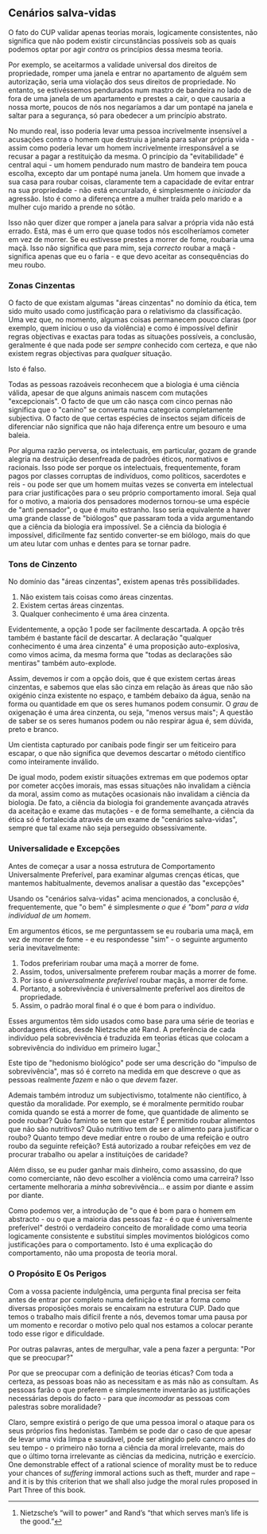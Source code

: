 ## Cenários salva-vidas

O fato do CUP validar apenas teorias morais, logicamente consistentes, não significa que não podem existir circunstâncias possíveis sob as quais podemos optar por agir *contra* os princípios dessa mesma teoria.

Por exemplo, se aceitarmos a validade universal dos direitos de propriedade, romper uma janela e entrar no apartamento de alguém sem autorização, seria uma violação dos seus direitos de propriedade. No entanto, se estivéssemos pendurados num mastro de bandeira no lado de fora de uma janela de um apartamento e prestes a cair, o que causaria a nossa morte, poucos de nós nos negaríamos a dar um pontapé na janela e saltar para a segurança, só para obedecer a um princípio abstrato.

No mundo real, isso poderia levar uma pessoa incrivelmente insensível a acusações contra o homem que destruiu a janela para salvar própria vida - assim como poderia levar um homem incrivelmente irresponsável a se recusar a pagar a restituição da mesma. O princípio da "evitabilidade" é central aqui - um homem pendurado num mastro de bandeira tem pouca escolha, excepto dar um pontapé numa janela. Um homem que invade a sua casa para roubar coisas, claramente tem a capacidade de evitar entrar na sua propriedade - não está encurralado, é simplesmente o *iniciador* da agressão. Isto é como a diferença entre a mulher traída pelo marido e a mulher cujo marido a prende no sótão.

Isso não quer dizer que romper a janela para salvar a própria vida não está errado. Está, mas é um erro que quase todos nós escolheríamos cometer em vez de morrer. Se eu estivesse prestes a morrer de fome, roubaria uma maçã. Isso não significa que para mim, seja *correcto* roubar a maçã - significa apenas que eu o faria - e que devo aceitar as consequências do meu roubo.<sup id="fnref:10"><a href="#fn:10" class="footnote-ref"></a></sup>

### Zonas Cinzentas

O facto de que existam algumas "áreas cinzentas" no domínio da ética, tem sido muito usado como justificação para o relativismo da classificação. Uma vez que, no momento, algumas coisas permanecem pouco claras (por exemplo, quem iniciou o uso da violência) e como é impossível definir regras objectivas e exactas para todas as situações possíveis, a conclusão, geralmente é que nada pode ser *sempre* conhecido com certeza, e que não existem regras objectivas para *qualquer* situação.

Isto é falso.

Todas as pessoas razoáveis reconhecem que a biologia é uma ciência válida, apesar de que alguns animais nascem com mutações "excepcionais". O facto de que um cão nasça com cinco pernas não significa que o "canino" se converta numa categoria completamente subjectiva. O facto de que certas espécies de insectos sejam difíceis de diferenciar não significa que não haja diferença entre um besouro e uma baleia.

Por alguma razão perversa, os intelectuais, em particular, gozam de grande alegria na destruição desenfreada de padrões éticos, normativos e racionais. Isso pode ser porque os intelectuais, frequentemente, foram pagos por classes corruptas de indivíduos, como políticos, sacerdotes e reis - ou pode ser que um homem muitas vezes se converta em intelectual para criar justificações para o seu próprio comportamento imoral. Seja qual for o motivo, a maioria dos pensadores modernos tornou-se uma espécie de "anti pensador", o que é muito estranho. Isso seria equivalente a haver uma grande classe de "biólogos" que passaram toda a vida argumentando que a ciência da biologia era impossível. Se a ciência da biologia é impossível, dificilmente faz sentido converter-se em biólogo, mais do que um ateu lutar com unhas e dentes para se tornar padre.

### Tons de Cinzento

No domínio das "áreas cinzentas", existem apenas três possibilidades.

1. Não existem tais coisas como áreas cinzentas.
2. Existem certas áreas cinzentas.
3. Qualquer conhecimento é uma área cinzenta.

Evidentemente, a opção 1 pode ser facilmente descartada. A opção três também é bastante fácil de descartar. A declaração "qualquer conhecimento é uma área cinzenta" é uma proposição auto-explosiva, como vimos acima, da mesma forma que "todas as declarações são mentiras" também auto-explode.

Assim, devemos ir com a opção dois, que é que existem certas áreas cinzentas, e sabemos que elas são cinza em relação às áreas que não são oxigénio cinza existente no espaço, e também debaixo da água, senão na forma ou quantidade em que os seres humanos podem consumir. O *grau* de oxigenação é uma área cinzenta, ou seja, "menos versus mais"; A questão de saber se os seres humanos podem ou não respirar água é, sem dúvida, preto e branco.

Um cientista capturado por canibais pode fingir ser um feiticeiro para escapar, o que não significa que devemos descartar o método científico como inteiramente inválido.

De igual modo, podem existir situações extremas em que podemos optar por cometer acções imorais, mas essas situações não invalidam a ciência da moral, assim como as mutações ocasionais não invalidam a ciência da biologia. De fato, a ciência da biologia foi grandemente avançada através da aceitação e exame das mutações - e de forma semelhante, a ciência da ética só é fortalecida através de um exame de "cenários salva-vidas", sempre que tal exame não seja perseguido obsessivamente.

### Universalidade e Excepções

Antes de começar a usar a nossa estrutura de Comportamento Universalmente Preferível, para examinar algumas crenças éticas, que mantemos habitualmente, devemos analisar a questão das "excepções"

Usando os "cenários salva-vidas" acima mencionados, a conclusão é, frequentemente, que "o bem" é simplesmente *o que é "bom" para a vida individual de um homem*.

Em argumentos éticos, se me perguntassem se eu roubaria uma maçã, em vez de morrer de fome - e eu respondesse "sim" - o seguinte argumento seria inevitavelmente:

1. Todos prefeririam roubar uma maçã a morrer de fome.
2. Assim, todos, universalmente preferem roubar maçãs a morrer de fome.
3. Por isso é *universalmente preferível* roubar maçãs, a morrer de fome.
4. Portanto, a sobrevivência é universalmente preferível aos direitos de propriedade.
5. Assim, o padrão moral final é o que é bom para o indivíduo.

Esses argumentos têm sido usados como base para uma série de teorias e abordagens éticas, desde Nietzsche até Rand. A preferência de cada indivíduo pela sobrevivência é traduzida em teorias éticas que colocam a sobrevivência do indivíduo em primeiro lugar.[^11]

Este tipo de "hedonismo biológico" pode ser uma descrição do "impulso de sobrevivência", mas só é correto na medida em que descreve o que as pessoas realmente *fazem* e não o que *devem* fazer.

Ademais também introduz um subjectivismo, totalmente não científico, à questão da moralidade. Por exemplo, se é moralmente permitido roubar comida quando se está a morrer de fome, que quantidade de alimento se pode roubar? Quão faminto se tem que estar? É permitido roubar alimentos que não são nutritivos? Quão nutritivo tem de ser o alimento para justificar o roubo? Quanto tempo deve mediar entre o roubo de uma refeição e outro roubo da seguinte refeição? Está autorizado a roubar refeições em vez de procurar trabalho ou apelar a instituições de caridade?

Além disso, se eu puder ganhar mais dinheiro, como assassino, do que como comerciante, não devo escolher a violência como uma carreira? Isso certamente melhoraria a *minha* sobrevivência... e assim por diante e assim por diante.

Como podemos ver, a introdução de "o que é bom para o homem em abstracto - ou o que a maioria das pessoas faz - é o que é universalmente preferível" destrói o verdadeiro conceito de moralidade como uma teoria logicamente consistente e substitui simples movimentos biológicos como justificações para o comportamento. Isto é uma explicação do comportamento, não uma proposta de teoria moral.

### O Propósito E Os Perigos

Com a vossa paciente indulgência, uma pergunta final precisa ser feita antes de entrar por completo numa definição e testar a forma como diversas proposições morais se encaixam na estrutura CUP. Dado que temos o trabalho mais difícil frente a nós, devemos tomar uma pausa por um momento e recordar o motivo pelo qual nos estamos a colocar perante todo esse rigor e dificuldade.

Por outras palavras, antes de mergulhar, vale a pena fazer a pergunta: "Por que se preocupar?"

Por que se preocupar com a definição de teorias éticas? Com toda a certeza, as pessoas boas não as necessitam e as más não as consultam. As pessoas farão o que preferem e simplesmente inventarão as justificações necessárias depois do facto - para que *incomodar* as pessoas com palestras sobre moralidade?

Claro, sempre existirá o perigo de que uma pessoa imoral o ataque para os seus próprios fins hedonistas. Também se pode dar o caso de que apesar de levar uma vida limpa e saudável, pode ser atingido pelo cancro antes do seu tempo - o primeiro não torna a ciência da moral irrelevante, mais do que o último torna irrelevante as ciências da medicina, nutrição e exercício. One demonstrable effect of a rational science of morality must be to reduce your chances of *suffering* immoral actions such as theft, murder and rape – and it is by this criterion that we shall also judge the moral rules proposed in Part Three of this book.

[^10]: Of course, if I were such an incompetent or confused human being that I ended up on the verge of starvation, incarceration might be an improvement to my situation.

[^11]: Nietzsche’s “will to power” and Rand’s “that which serves man’s life is the good.”